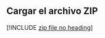 ## <a name="upload-the-zip-file"></a>Cargar el archivo ZIP

[!INCLUDE [zip file no heading](app-service-web-upload-zip-no-h.md)]
